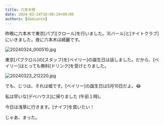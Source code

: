 ```yaml
---
title: 六本木夜
date: 2024-03-24T10:00:29+09:00
authors: [damiante]
---
```

昨晩に六本木で東京[パブ][クロール]を行いました。3[バール]と[ナイトクラブ]にいきました。夜に六本木は綺麗です。

![20240324_000510.jpg](https://github.com/devhou-se/www-jp/assets/12438044/81046260-721d-4a70-9261-8c493c737642)

東京[パブクロル]の[スタッフ]を[ベイリー]の誕生日は話しました。だから、[ベイリー]はとっても無料[ドリンク]を受けとりました。

![20240323_212220.jpg](https://github.com/devhou-se/www-jp/assets/12438044/a541f124-00b0-46b2-84e9-04ec91bf7208)

でも、じつは、それは嘘です。[ベイリー]の誕生日は5月10日だよ。😂

私は早いな[デベハウス]に帰りました (午前１時)。

今日は浅草に行きます。[ナイフ]を買いたい！

じゃあ、まった。